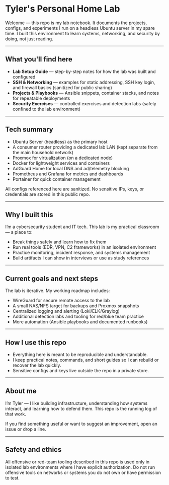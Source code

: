# Tyler's Personal Home Lab

Welcome — this repo is my lab notebook. It documents the projects, configs, and experiments I run on a headless Ubuntu server in my spare time. I built this environment to learn systems, networking, and security by doing, not just reading.

---

## What you'll find here
- **Lab Setup Guide** — step-by-step notes for how the lab was built and configured  
- **SSH & Networking** — examples for static addressing, SSH key login, and firewall basics (sanitized for public sharing)  
- **Projects & Playbooks** — Ansible snippets, container stacks, and notes for repeatable deployments  
- **Security Exercises** — controlled exercises and detection labs (safely confined to the lab environment)

---

## Tech summary
- Ubuntu Server (headless) as the primary host  
- A consumer router providing a dedicated lab LAN (kept separate from the main household network)  
- Proxmox for virtualization (on a dedicated node)  
- Docker for lightweight services and containers  
- AdGuard Home for local DNS and ad/telemetry blocking  
- Prometheus and Grafana for metrics and dashboards  
- Portainer for quick container management

All configs referenced here are sanitized. No sensitive IPs, keys, or credentials are stored in this public repo.

---

## Why I built this
I’m a cybersecurity student and IT tech. This lab is my practical classroom — a place to:
- Break things safely and learn how to fix them  
- Run real tools (EDR, VPN, C2 frameworks) in an isolated environment  
- Practice monitoring, incident response, and systems management  
- Build artifacts I can show in interviews or use as study references

---

## Current goals and next steps
The lab is iterative. My working roadmap includes:
- WireGuard for secure remote access to the lab  
- A small NAS/NFS target for backups and Proxmox snapshots  
- Centralized logging and alerting (Loki/ELK/Graylog)  
- Additional detection labs and tooling for red/blue team practice  
- More automation (Ansible playbooks and documented runbooks)

---

## How I use this repo
- Everything here is meant to be reproducible and understandable.  
- I keep practical notes, commands, and short guides so I can rebuild or recover the lab quickly.  
- Sensitive configs and keys live outside the repo in a private store.

---

## About me
I’m Tyler — I like building infrastructure, understanding how systems interact, and learning how to defend them. This repo is the running log of that work.

If you find something useful or want to suggest an improvement, open an issue or drop a line.

---

## Safety and ethics
All offensive or red-team tooling described in this repo is used only in isolated lab environments where I have explicit authorization. Do not run offensive tools on networks or systems you do not own or have permission to test.

